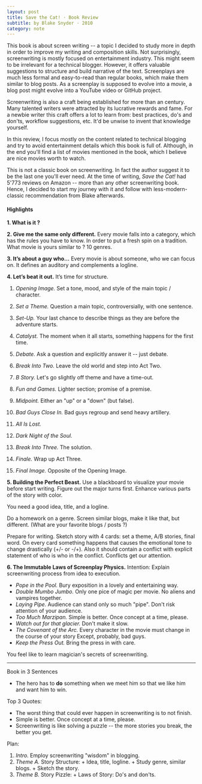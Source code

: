 ```yaml
---
layout: post
title: Save the Cat! · Book Review
subtitle: by Blake Snyder · 2010
category: note
---
```


This book is about screen writing -- a topic I decided to study more in depth in order
to improve my writing and composition skills. Not surprisingly, screenwriting
is mostly focused on entertainment industry. This might seem to be irrelevant for a technical
blogger. However, it offers valuable suggestions to structure and build narrative of the text.
Screenplays are much less formal and easy-to-read than regular books, which make them similar
to blog posts. As a screenplay is supposed to evolve into a movie, a blog post might
evolve into a YouTube video or GitHub project.

Screenwriting is also a craft being established for more than an century. Many talented writers
were attracted by its lucrative rewards and fame. For a newbie writer this craft offers a lot
to learn from: best practices, do's and don'ts, workflow suggestions, etc. It'd be unwise to
invent that knowledge yourself.

In this review, I focus mostly on the content related to technical blogging and try to avoid
entertainment details which this book is full of. Although, in the end you'll find a list of movies
mentioned in the book, which I believe are nice movies worth to watch.

This is not a classic book on screenwriting. In fact the author suggest it to be the last one
you'll ever need. At the time of writing, _Save the Cat!_ had 5'773 reviews on Amazon -- more
than any other screenwriting book. Hence, I decided to start my journey with it and follow
with less-modern-classic recommendation from Blake afterwards.

#### Highlights

__1. What is it ?__ 

__2. Give me the same only different.__
Every movie falls into a category, which has the rules you have to know. In order to put a fresh spin on a tradition.
What movie is yours similar to ? 10 genres.

__3. It’s about a guy who…__
Every movie is about someone, who we can focus on.  It defines an auditory and complements a logline.

__4. Let’s beat it out.__
It’s time for structure.
  1. _Opening Image._ Set a tone, mood, and style of the main topic / character.
  2. _Set a Theme._ Question a main topic, controversially, with one sentence.
  3. _Set-Up._ Your last chance to describe things as they are before the adventure starts.

  4. _Catalyst._ The moment when it all starts, something happens for the first time.
  5. _Debate._ Ask a question and explicitly answer it -- just debate.

  6. _Break Into Two._ Leave the old world and step into Act Two.
  7. _B Story._ Let's go slightly off theme and have a time-out.
  8. _Fun and Games._ Lighter section; promise of a premise.
  9. _Midpoint._ Either an "up" or a "down" (but false).
  10. _Bad Guys Close In._ Bad guys regroup and send heavy artillery.
  11. _All Is Lost._
  12. _Dark Night of the Soul._
  13. _Break Into Three._ The solution.
  14. _Finale._ Wrap up Act Three.
  15. _Final Image._ Opposite of the Opening Image.

__5. Building the Perfect Beast.__
Use a blackboard to visualize your movie before start writing. Figure out
the major turns first. Enhance various parts of the story with color.

You need a good idea, title, and a logline.

Do a homework on a genre. Screen similar blogs, make it like that, but different.
(What are your favorite blogs / posts ?)

Prepare for writing. Sketch story with 4 cards: set a theme, A/B stories, final word.
On every card something happens that causes the emotional tone to change
drastically (+/- or -/+). Also it should contain a conflict with explicit
statement of who is who in the conflict. Conflicts get our attention.


__6. The Immutable Laws of Screenplay Physics.__
Intention: Explain screenwriting process from idea to execution.
  * _Pope in the Pool._ Bury exposition in a lovely and entertaining way.
  * _Double Mumbo Jumbo._ Only one pice of magic per movie. No aliens and vampires together.
  * _Laying Pipe._ Audience can stand only so much "pipe". Don't risk attention of your audience.
  * _Too Much Marzipan._ Simple is better. Once concept at a time, please.
  * _Watch out for that glacier._ Don't make it slow.
  * _The Covenant of the Arc._ Every character in the movie must change in the course of your story
    Except, probably, bad guys.
  * _Keep the Press Out._ Bring the press in with care.


You feel like to learn magician's secrets of screenwriting.

---

Book in 3 Sentences
  * The hero has to __do__ something when we meet him so that we like him and
    want him to win.

Top 3 Quotes:
  * The worst thing that could ever happen in screenwriting is to not finish.
  * Simple is better. Once concept at a time, please.
  * Screenwriting is like solving a puzzle -- the more stories you break, the better you get.

Plan:
  1. _Intro._ Employ screenwriting "wisdom" in blogging.
  2. _Theme A._ Story Structure:
    + Idea, title, logline.
    + Study genre, similar blogs.
    + Sketch the story.
  3. _Theme B._ Story Pizzle:
    + Laws of Story: Do's and don'ts.